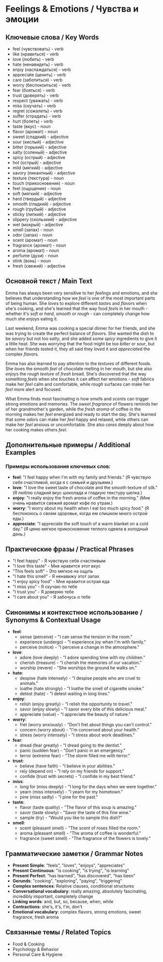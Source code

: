 # Feelings & Emotions / Чувства и эмоции

## Ключевые слова / Key Words
- feel (чувствовать) - verb
- like (нравиться) - verb
- love (любить) - verb
- hate (ненавидеть) - verb
- enjoy (наслаждаться) - verb
- appreciate (ценить) - verb
- care (заботиться) - verb
- worry (беспокоиться) - verb
- fear (бояться) - verb
- trust (доверять) - verb
- respect (уважать) - verb
- miss (скучать) - verb
- regret (сожалеть) - verb
- suffer (страдать) - verb
- hurt (болеть) - verb
- taste (вкус) - noun
- flavor (аромат) - noun
- sweet (сладкий) - adjective
- sour (кислый) - adjective
- bitter (горький) - adjective
- salty (соленый) - adjective
- spicy (острый) - adjective
- hot (острый) - adjective
- mild (мягкий) - adjective
- savory (пикантный) - adjective
- texture (текстура) - noun
- touch (прикосновение) - noun
- feel (ощущение) - noun
- soft (мягкий) - adjective
- hard (твердый) - adjective
- smooth (гладкий) - adjective
- rough (грубый) - adjective
- sticky (липкий) - adjective
- slippery (скользкий) - adjective
- wet (мокрый) - adjective
- smell (запах) - noun
- odor (запах) - noun
- scent (аромат) - noun
- fragrance (аромат) - noun
- aroma (аромат) - noun
- perfume (духи) - noun
- stink (вонь) - noun
- fresh (свежий) - adjective

## Основной текст / Main Text

Emma has always been very sensitive to her *feel*ings and emotions, and she believes that understanding how we *feel* is one of the most important parts of being human. She *love*s to explore different *taste*s and *flavor*s when she's cooking, and she's learned that the way food *feel*s in her mouth - whether it's *soft* or *hard*, *smooth* or *rough* - can completely change how much she *enjoy*s eating it.

Last weekend, Emma was cooking a special dinner for her friends, and she was trying to create the perfect balance of *flavor*s. She wanted the dish to be *savory* but not too *salty*, and she added some *spicy* ingredients to give it a little heat. She was *worry*ing that the food might be too *bitter* or *sour*, but when her friends *taste*d it, they all said they *love*d it and *appreciate*d the complex *flavor*s.

Emma has also learned to pay attention to the *texture*s of different foods. She *love*s the *smooth* *feel* of chocolate melting in her mouth, but she also *enjoy*s the *rough* *texture* of *fresh* bread. She's discovered that the way something *feel*s when she *touch*es it can affect her emotions - *soft* fabrics make her *feel* calm and comfortable, while *rough* surfaces can make her *feel* more alert and focused.

What Emma finds most fascinating is how *smell*s and *scent*s can trigger strong emotions and memories. The *sweet* *fragrance* of flowers reminds her of her grandmother's garden, while the *fresh* *aroma* of coffee in the morning makes her *feel* energized and ready to start the day. She's learned that some *odor*s can make her *feel* happy and relaxed, while others can make her *feel* anxious or uncomfortable. She also *care*s deeply about how her cooking makes others *feel*.

## Дополнительные примеры / Additional Examples

### Примеры использования ключевых слов:
- **feel**: "I feel happy when I'm with my family and friends." (Я чувствую себя счастливой, когда я с семьей и друзьями.)
- **love**: "I love the sweet taste of chocolate and the smooth texture of silk." (Я люблю сладкий вкус шоколада и гладкую текстуру шелка.)
- **enjoy**: "I really enjoy the fresh aroma of coffee in the morning." (Мне очень нравится свежий аромат кофе по утрам.)
- **worry**: "I worry about my health when I eat too much spicy food." (Я беспокоюсь о своем здоровье, когда ем слишком много острой еды.)
- **appreciate**: "I appreciate the soft touch of a warm blanket on a cold day." (Я ценю мягкое прикосновение теплого одеяла в холодный день.)

## Практические фразы / Practical Phrases

- "I feel happy" - Я чувствую себя счастливым
- "I love this taste" - Мне нравится этот вкус
- "This feels soft" - Это мягкое на ощупь
- "I hate this smell" - Я ненавижу этот запах
- "I enjoy spicy food" - Мне нравится острая еда
- "I miss you" - Я скучаю по тебе
- "I trust you" - Я доверяю тебе
- "I care about you" - Я забочусь о тебе

## Синонимы и контекстное использование / Synonyms & Contextual Usage

- **feel**: 
  - sense (perceive) - "I can sense the tension in the room."
  - experience (undergo) - "I experience joy when I'm with family."
  - perceive (notice) - "I perceive a change in the atmosphere."
- **love**: 
  - adore (love deeply) - "I adore spending time with my children."
  - cherish (treasure) - "I cherish the memories of our vacation."
  - worship (revere) - "She worships the ground he walks on."
- **hate**: 
  - despise (hate intensely) - "I despise people who are cruel to animals."
  - loathe (hate strongly) - "I loathe the smell of cigarette smoke."
  - detest (hate) - "I detest waiting in long lines."
- **enjoy**: 
  - relish (enjoy greatly) - "I relish the opportunity to travel."
  - savor (enjoy slowly) - "I savor every bite of this delicious meal."
  - appreciate (value) - "I appreciate the beauty of nature."
- **worry**: 
  - fret (worry anxiously) - "Don't fret about things you can't control."
  - concern (worry about) - "I'm concerned about your health."
  - stress (worry intensely) - "I stress about work deadlines."
- **fear**: 
  - dread (fear greatly) - "I dread going to the dentist."
  - panic (sudden fear) - "Don't panic in an emergency."
  - terror (extreme fear) - "The storm filled me with terror."
- **trust**: 
  - believe (have faith) - "I believe in your abilities."
  - rely (depend on) - "I rely on my friends for support."
  - confide (trust with secrets) - "I confide in my best friend."
- **miss**: 
  - long for (miss deeply) - "I long for the days when we were together."
  - yearn (miss intensely) - "I yearn for my hometown."
  - pine (miss sadly) - "I pine for the past."
- **taste**: 
  - flavor (taste quality) - "The flavor of this soup is amazing."
  - savor (taste slowly) - "Savor the taste of this fine wine."
  - sample (try) - "Would you like to sample this dish?"
- **smell**: 
  - scent (pleasant smell) - "The scent of roses filled the room."
  - aroma (pleasant smell) - "The aroma of coffee is wonderful."
  - fragrance (sweet smell) - "The fragrance of the flowers is lovely."

## Грамматические заметки / Grammar Notes

- **Present Simple**: "feels", "loves", "enjoys", "appreciates"
- **Present Continuous**: "is cooking", "is trying", "is learning"
- **Present Perfect**: "has learned", "has discovered", "has been"
- **Gerunds**: "cooking", "exploring", "paying", "triggering"
- **Complex sentences**: Relative clauses, conditional structures
- **Conversational vocabulary**: really amazing, absolutely fascinating, incredibly important, completely change
- **Linking words**: and, but, so, because, when, while
- **Contractions**: she's, it's, I'm, don't
- **Emotional vocabulary**: complex flavors, strong emotions, sweet fragrance, fresh aroma

## Связанные темы / Related Topics

- Food & Cooking
- Psychology & Behavior
- Personal Care & Hygiene
